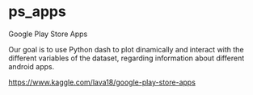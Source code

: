 # ps_apps
Google Play Store Apps

Our goal is to use Python dash to plot dinamically and interact with the different variables of the dataset, regarding information about different android apps.

https://www.kaggle.com/lava18/google-play-store-apps
